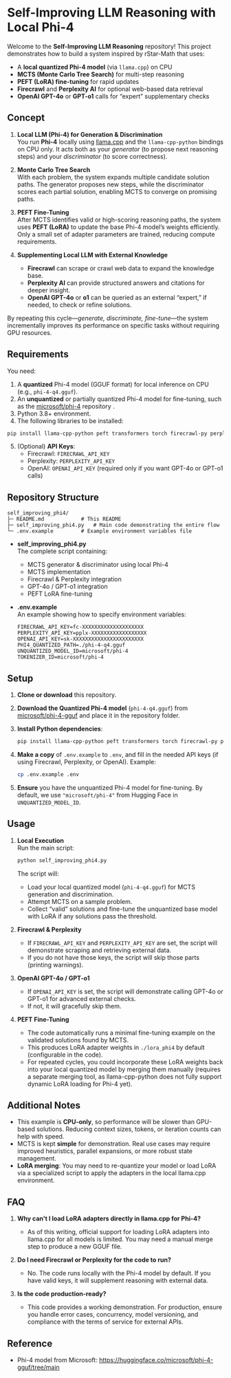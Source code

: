 # Self-Improving LLM Reasoning with Local Phi-4

Welcome to the **Self-Improving LLM Reasoning** repository! This project demonstrates how to build a system inspired by rStar-Math that uses:

- A **local quantized Phi-4 model** (via `llama.cpp`) on CPU  
- **MCTS (Monte Carlo Tree Search)** for multi-step reasoning  
- **PEFT (LoRA) fine-tuning** for rapid updates  
- **Firecrawl** and **Perplexity AI** for optional web-based data retrieval  
- **OpenAI GPT-4o** or **GPT-o1** calls for “expert” supplementary checks  

## Concept

1. **Local LLM (Phi-4) for Generation & Discrimination**  
   You run **Phi-4** locally using [llama.cpp](https://github.com/ggerganov/llama.cpp) and the `llama-cpp-python` bindings on CPU only. It acts both as your *generator* (to propose next reasoning steps) and your *discriminator* (to score correctness).

2. **Monte Carlo Tree Search**  
   With each problem, the system expands multiple candidate solution paths. The generator proposes new steps, while the discriminator scores each partial solution, enabling MCTS to converge on promising paths.

3. **PEFT Fine-Tuning**  
   After MCTS identifies valid or high-scoring reasoning paths, the system uses **PEFT (LoRA)** to update the base Phi-4 model’s weights efficiently. Only a small set of adapter parameters are trained, reducing compute requirements.

4. **Supplementing Local LLM with External Knowledge**  
   - **Firecrawl** can scrape or crawl web data to expand the knowledge base.  
   - **Perplexity AI** can provide structured answers and citations for deeper insight.  
   - **OpenAI GPT-4o** or **o1** can be queried as an external “expert,” if needed, to check or refine solutions.

By repeating this cycle—*generate, discriminate, fine-tune*—the system incrementally improves its performance on specific tasks without requiring GPU resources.

## Requirements

You need:

1. A **quantized** Phi-4 model (GGUF format) for local inference on CPU (e.g., `phi-4-q4.gguf`).  
2. An **unquantized** or partially quantized Phi-4 model for fine-tuning, such as the [microsoft/phi-4](https://huggingface.co/microsoft/phi-4) repository .  
3. Python 3.8+ environment.  
4. The following libraries to be installed:

```bash
pip install llama-cpp-python peft transformers torch firecrawl-py perplexityai openai python-dotenv
```

5. (Optional) **API Keys**:  
   - Firecrawl: `FIRECRAWL_API_KEY`  
   - Perplexity: `PERPLEXITY_API_KEY`  
   - OpenAI: `OPENAI_API_KEY` (required only if you want GPT-4o or GPT-o1 calls)

## Repository Structure

```
self_improving_phi4/
├─ README.md            # This README
├─ self_improving_phi4.py   # Main code demonstrating the entire flow
└─ .env.example         # Example environment variables file
```

- **self_improving_phi4.py**  
  The complete script containing:
  - MCTS generator & discriminator using local Phi-4  
  - MCTS implementation  
  - Firecrawl & Perplexity integration  
  - GPT-4o / GPT-o1 integration  
  - PEFT LoRA fine-tuning

- **.env.example**  
  An example showing how to specify environment variables:
  ```
  FIRECRAWL_API_KEY=fc-XXXXXXXXXXXXXXXXXXXX
  PERPLEXITY_API_KEY=pplx-XXXXXXXXXXXXXXXXXX
  OPENAI_API_KEY=sk-XXXXXXXXXXXXXXXXXXXXXXX
  PHI4_QUANTIZED_PATH=./phi-4-q4.gguf
  UNQUANTIZED_MODEL_ID=microsoft/phi-4
  TOKENIZER_ID=microsoft/phi-4
  ```

## Setup

1. **Clone or download** this repository.  
2. **Download the Quantized Phi-4 model** (`phi-4-q4.gguf`) from [microsoft/phi-4-gguf](https://huggingface.co/microsoft/phi-4-gguf/tree/main) and place it in the repository folder.  
3. **Install Python dependencies**:

   ```bash
   pip install llama-cpp-python peft transformers torch firecrawl-py perplexityai openai python-dotenv
   ```

4. **Make a copy** of `.env.example` to `.env`, and fill in the needed API keys (if using Firecrawl, Perplexity, or OpenAI). Example:

   ```bash
   cp .env.example .env
   ```

5. **Ensure** you have the unquantized Phi-4 model for fine-tuning. By default, we use `"microsoft/phi-4"` from Hugging Face in `UNQUANTIZED_MODEL_ID`.

## Usage

1. **Local Execution**  
   Run the main script:

   ```bash
   python self_improving_phi4.py
   ```

   The script will:  
   - Load your local quantized model (`phi-4-q4.gguf`) for MCTS generation and discrimination.  
   - Attempt MCTS on a sample problem.  
   - Collect “valid” solutions and fine-tune the unquantized base model with LoRA if any solutions pass the threshold.  

2. **Firecrawl & Perplexity**  
   - If `FIRECRAWL_API_KEY` and `PERPLEXITY_API_KEY` are set, the script will demonstrate scraping and retrieving external data.  
   - If you do not have those keys, the script will skip those parts (printing warnings).

3. **OpenAI GPT-4o / GPT-o1**  
   - If `OPENAI_API_KEY` is set, the script will demonstrate calling GPT-4o or GPT-o1 for advanced external checks.  
   - If not, it will gracefully skip them.

4. **PEFT Fine-Tuning**  
   - The code automatically runs a minimal fine-tuning example on the validated solutions found by MCTS.  
   - This produces LoRA adapter weights in `./lora_phi4` by default (configurable in the code).  
   - For repeated cycles, you could incorporate these LoRA weights back into your local quantized model by merging them manually (requires a separate merging tool, as llama-cpp-python does not fully support dynamic LoRA loading for Phi-4 yet).

## Additional Notes

- This example is **CPU-only**, so performance will be slower than GPU-based solutions. Reducing context sizes, tokens, or iteration counts can help with speed.  
- MCTS is kept **simple** for demonstration. Real use cases may require improved heuristics, parallel expansions, or more robust state management.  
- **LoRA merging**: You may need to re-quantize your model or load LoRA via a specialized script to apply the adapters in the local llama.cpp environment.

## FAQ

1. **Why can't I load LoRA adapters directly in llama.cpp for Phi-4?**  
   - As of this writing, official support for loading LoRA adapters into llama.cpp for all models is limited. You may need a manual merge step to produce a new GGUF file.

2. **Do I need Firecrawl or Perplexity for the code to run?**  
   - No. The code runs locally with the Phi-4 model by default. If you have valid keys, it will supplement reasoning with external data.

3. **Is the code production-ready?**  
   - This code provides a working demonstration. For production, ensure you handle error cases, concurrency, model versioning, and compliance with the terms of service for external APIs.

## Reference

-  Phi-4 model from Microsoft: https://huggingface.co/microsoft/phi-4-gguf/tree/main
